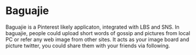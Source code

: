 Baguajie
========

Baguajie is a Pinterest likely applicaton, integrated with LBS and SNS. In baguajie, people could upload short words of gossip and pictures from local PC or refer any web image from other sites. It acts as your image board and picture twitter, you could share them with your friends via following.

